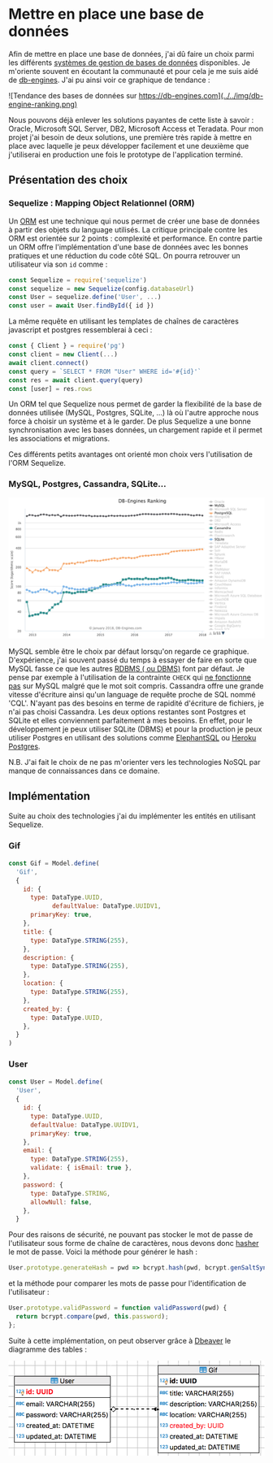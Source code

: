 # Mettre en place une base de données

Afin de mettre en place une base de données, j'ai dû faire un choix parmi les différents [systèmes de gestion de bases de données](https://fr.wikipedia.org/wiki/Syst%C3%A8me_de_gestion_de_base_de_donn%C3%A9es) disponibles. Je m'oriente souvent en écoutant la communauté et pour cela je me suis aidé de [db-engines](https://db-engines.com). J'ai pu ainsi voir ce graphique de tendance : 

![Tendance des bases de données sur https://db-engines.com](../../img/db-engine-ranking.png)

Nous pouvons déjà enlever les solutions payantes de cette liste à savoir : Oracle, Microsoft SQL Server, DB2, Microsoft Access et Teradata. Pour mon projet j'ai besoin de deux solutions, une première très rapide à mettre en place avec laquelle je peux développer facilement et une deuxième que j'utiliserai en production une fois le prototype de l'application terminé. 

## Présentation des choix

### Sequelize : Mapping Object Relationnel (ORM)

Un [ORM](https://fr.wikipedia.org/wiki/Mapping_objet-relationnel) est une technique qui nous permet de créer une base de données à partir des objets du language utilisés. La critique principale contre les ORM est orientée sur 2 points : complexité et performance. En contre partie un ORM offre l'implémentation d'une base de données avec les bonnes pratiques et une réduction du code côté SQL. On pourra retrouver un utilisateur via son `id` comme : 

```js
const Sequelize = require('sequelize')
const sequelize = new Sequelize(config.databaseUrl)
const User = sequelize.define('User', ...)
const user = await User.findById({ id })
```

La même requête en utilisant les templates de chaînes de caractères javascript et postgres ressemblerai à ceci :

```js
const { Client } = require('pg')
const client = new Client(...)
await client.connect()
const query = `SELECT * FROM "User" WHERE id='#{id}'`
const res = await client.query(query)
const [user] = res.rows
```

Un ORM  tel que Sequelize nous permet de garder la flexibilité de la base de données utilisée (MySQL, Postgres, SQLite, ...) là où l'autre approche nous force à choisir un système et à le garder. De plus Sequelize a une bonne synchronisation avec les bases données, un chargement rapide et il permet les associations et migrations.

Ces différents petits avantages ont orienté mon choix vers l'utilisation de l'ORM Sequelize.

### MySQL, Postgres, Cassandra, SQLite...

![Tendance des bases de données gratuites sur db-engines.com](../../img/db-engine-ranking-free.png)

MySQL semble être le choix par défaut lorsqu'on regarde ce graphique. D'expérience, j'ai souvent passé du temps à essayer de faire en sorte que MySQL fasse ce que les autres [RDBMS ( ou DBMS)](https://stackoverflow.com/questions/18419137/what-is-the-difference-between-dbms-and-rdbms) font par défaut. Je pense par exemple à l'utilisation de la contrainte `CHECK` qui [ne fonctionne pas](https://stackoverflow.com/questions/2115497/check-constraint-in-mysql-is-not-working) sur MySQL malgré que le mot soit compris. Cassandra offre une grande vitesse d'écriture ainsi qu'un language de requête proche de SQL nommé 'CQL'. N'ayant pas des besoins en terme de rapidité d'écriture de fichiers, je n'ai pas choisi Cassandra. Les deux options restantes sont Postgres et SQLite et elles conviennent parfaitement à mes besoins. En effet, pour le développement je peux utiliser SQLite (DBMS) et pour la production je peux utiliser Postgres en utilisant des solutions comme [ElephantSQL](https://www.elephantsql.com/) ou [Heroku Postgres](https://www.heroku.com/postgres).

N.B. J'ai fait le choix de ne pas m'orienter vers les technologies NoSQL par manque de connaissances dans ce domaine. 

## Implémentation

Suite au choix des technologies j'ai du implémenter les entités en utilisant Sequelize. 

### Gif

```js
const Gif = Model.define(
  'Gif',
  {
    id: {
      type: DataType.UUID,
			defaultValue: DataType.UUIDV1,
      primaryKey: true,
    },
    title: {
      type: DataType.STRING(255),
    },
    description: {
      type: DataType.STRING(255),
    },
    location: {
      type: DataType.STRING(255),
    },
    created_by: {
      type: DataType.UUID,
    },
  }
)
```

### User

```js
const User = Model.define(
  'User',
  {
    id: {
      type: DataType.UUID,
      defaultValue: DataType.UUIDV1,
      primaryKey: true,
    },
    email: {
      type: DataType.STRING(255),
      validate: { isEmail: true },
    },
    password: {
      type: DataType.STRING,
      allowNull: false,
    },
  }
```

Pour des raisons de sécurité, ne pouvant pas stocker le mot de passe de l'utilisateur sous forme de chaîne de caractères, nous devons donc [hasher](https://fr.wikipedia.org/wiki/Fonction_de_hachage) le mot de passe. Voici la méthode pour générer le hash :

```js
User.prototype.generateHash = pwd => bcrypt.hash(pwd, bcrypt.genSaltSync(8));
```

et la méthode pour comparer les mots de passe pour l'identification de l'utilisateur :

```js
User.prototype.validPassword = function validPassword(pwd) {
  return bcrypt.compare(pwd, this.password);
};
```

Suite à cette implémentation, on peut observer grâce à [Dbeaver](https://dbeaver.jkiss.org/) le diagramme des tables :

![Diagramme de tables implémentées](../../img/dbeaver.png)